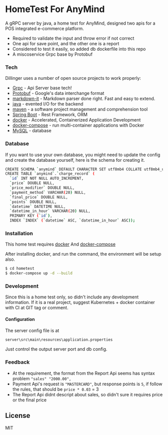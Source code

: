 # HomeTest For AnyMind


A gRPC server by java, a home test for AnyMind, designed two apis for a POS integrated e-commerce platform. 

  - Required to validate the input and throw error if not correct
  - One api for save point, and the other one is a report
  - Considered to test it easily, so added db dockerfile into this repo 
  - A miscoservice Grpc base by Protobuf

### Tech

Dillinger uses a number of open source projects to work properly:

* [Grpc](https://grpc.io/) - Api Server base tech!
* [Protobuf](https://developers.google.com/protocol-buffers) - Google's data interchange format
* [markdown-it](https://github.com/markdown-it/markdown-it) - Markdown parser done right. Fast and easy to extend.
* [java](https://www.java.com/) - evented I/O for the backend
* [maven](https://maven.apache.org/) - a software project management and comprehension tool
* [Spring Boot](https://spring.io/projects/spring-boot) - Rest Framework, ORM
* [docker](https://www.docker.com/) - Accelerated, Containerized Application Development
* [docker-compose](https://github.com/docker/compose) - run multi-container applications with Docker
* [MySQL](https://www.mysql.com/) - database

### Database

If you want to use your own database, you might need to update the config and create the database yourself, here is the schema for creating it.

```sh
CREATE SCHEMA `anymind` DEFAULT CHARACTER SET utf8mb4 COLLATE utf8mb4_unicode_ci ;
CREATE TABLE `anymind`.`charge_record` (
  `id` INT NOT NULL AUTO_INCREMENT,
  `price` DOUBLE NULL,
  `price_modifier` DOUBLE NULL,
  `payment_method` VARCHAR(20) NULL,
  `final_price` DOUBLE NULL,
  `points` DOUBLE NULL,
  `datetime` DATETIME NULL,
  `datetime_in_hour` VARCHAR(20) NULL,
  PRIMARY KEY (`id`),
  INDEX `INDEX` (`datetime` ASC, `datetime_in_hour` ASC));

```

### Installation

This home test requires [docker](https://www.docker.com/) And [docker-compose](https://github.com/docker/compose)

After installing docker, and run the command, the environment will be setup also.

```sh
$ cd hometest
$ docker-compose up -d --build
```

### Development

Since this is a home test only, so didn't include any development information.
If it is a real project, suggest Kubernetes + docker container with CI at GIT tag or comment.

#### Configuration

The server config file is at
```sh
server\src\main\resources\application.properties
```
Just control the output server port and db config.

### Feedback

 - At the requirement, the format from the Report Api seems has syntax problem `"sales" "2000.00",`
 - Payment Api's request is `"MASTERCARD"`, but response points is `5`, if follow the rules, that should be `price * 0.03` = 3 
 - The Report Api didnt descript about sales, so didn't sure it requires price or the final price

License
----

MIT
